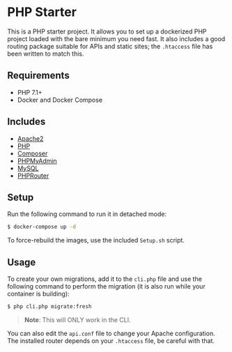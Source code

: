 # PHP Starter

This is a PHP starter project. It allows you to set up a dockerized PHP project loaded with the bare minimum you need fast. It also includes a good routing package suitable for APIs and static sites; the `.htaccess` file has been written to match this.

## Requirements
- PHP 7.1+
- Docker and Docker Compose

## Includes
- [Apache2](https://www.apache.org/)
- [PHP](https://www.php.net/)
- [Composer](https://getcomposer.org/)
- [PHPMyAdmin](https://www.phpmyadmin.net/)
- [MySQL](https://www.mysql.com/)
- [PHPRouter](https://phprouter.herokuapp.com/)

## Setup
Run the following command to run it in detached mode:
```bash
$ docker-compose up -d
```

To force-rebuild the images, use the included `Setup.sh` script.

## Usage
To create your own migrations, add it to the `cli.php` file and use the following command to perform the migration (it is also run while your container is building):
```bash
$ php cli.php migrate:fresh
```

> **Note**: This will ONLY work in the CLI.

You can also edit the `api.conf` file to change your Apache configuration. The installed router depends on your `.htaccess` file, be careful with that.